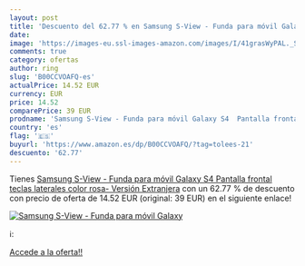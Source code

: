 ```yaml
---
layout: post
title: 'Descuento del 62.77 % en Samsung S-View - Funda para móvil Galaxy'
date: 
image: 'https://images-eu.ssl-images-amazon.com/images/I/41grasWyPAL._SL200_.jpg'
comments: true
category: ofertas
author: ring
slug: 'B00CCVOAFQ-es'
actualPrice: 14.52 EUR
currency: EUR
price: 14.52
comparePrice: 39 EUR
prodname: 'Samsung S-View - Funda para móvil Galaxy S4  Pantalla frontal  teclas laterales   color rosa- Versión Extranjera'
country: 'es'
flag: '🇪🇸'
buyurl: 'https://www.amazon.es/dp/B00CCVOAFQ/?tag=tolees-21'
descuento: '62.77'
---
```


Tienes [Samsung S-View - Funda para móvil Galaxy S4  Pantalla frontal  teclas laterales   color rosa- Versión Extranjera](https://www.amazon.es/dp/B00CCVOAFQ/?tag=tolees-21) con un 62.77 % de descuento con precio de oferta de 14.52 EUR (original: 39 EUR) en el siguiente enlace!

[![Samsung S-View - Funda para móvil Galaxy](https://images-eu.ssl-images-amazon.com/images/I/41grasWyPAL._SL200_.jpg)](https://www.amazon.es/dp/B00CCVOAFQ/?tag=tolees-21)

ℹ️:


[Accede a la oferta!!](https://www.amazon.es/dp/B00CCVOAFQ/?tag=tolees-21)
